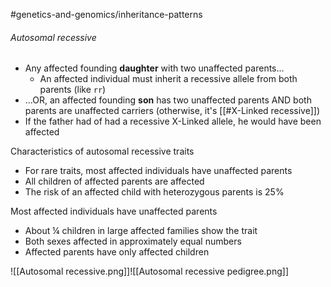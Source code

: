 #genetics-and-genomics/inheritance-patterns
######  Autosomal recessive
- Any affected founding **daughter** with two unaffected parents...
	- An affected individual must inherit a recessive allele from both parents (like `rr`)
- ...OR, an affected founding **son** has two unaffected parents AND both parents are unaffected carriers (otherwise, it's [[#X-Linked recessive]]) 
- If the father had of had a recessive X-Linked allele, he would have been affected



Characteristics of autosomal recessive traits
- For rare traits, most affected individuals have unaffected parents
- All children of affected parents are affected
- The risk of an affected child with heterozygous parents is 25%

 Most affected individuals have unaffected parents
- About ¼ children in large affected families show the trait
- Both sexes affected in approximately equal numbers
- Affected parents have only affected children

![[Autosomal recessive.png]]![[Autosomal recessive pedigree.png]]